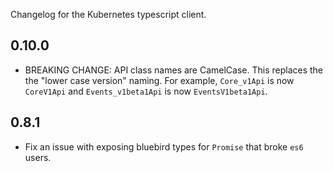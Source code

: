 Changelog for the Kubernetes typescript client.

## 0.10.0
  * BREAKING CHANGE: API class names are CamelCase. This replaces the the "lower  case version" naming. For example, `Core_v1Api` is now `CoreV1Api` and `Events_v1beta1Api` is now `EventsV1beta1Api`.

## 0.8.1
  * Fix an issue with exposing bluebird types for `Promise` that broke `es6` users.
